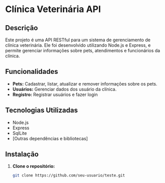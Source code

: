 # Clínica Veterinária API

## Descrição

Este projeto é uma API RESTful para um sistema de gerenciamento de clínica veterinária. Ele foi desenvolvido utilizando Node.js e Express, e permite gerenciar informações sobre pets, atendimentos e funcionários da clínica.

## Funcionalidades

- **Pets:** Cadastrar, listar, atualizar e remover informações sobre os pets.
- **Usuários:** Gerenciar dados dos usuário da clínica.
- **Registro:** Registrar usuários e fazer login

## Tecnologias Utilizadas

- Node.js
- Express
- SqlLite
- [Outras dependências e bibliotecas]

## Instalação

1. **Clone o repositório:**

   ```bash
   git clone https://github.com/seu-usuario/teste.git
